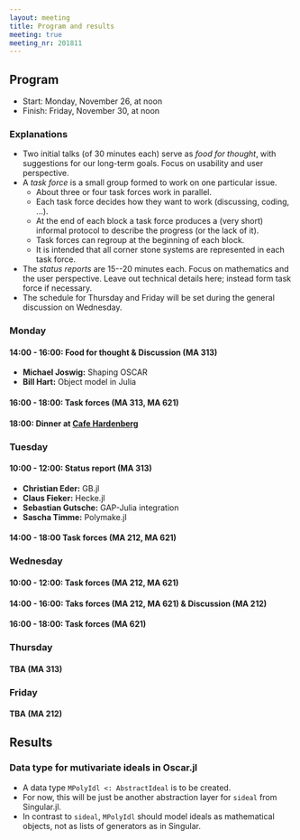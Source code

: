 ```yaml
---
layout: meeting
title: Program and results
meeting: true
meeting_nr: 201811
---
```



## Program
* Start: Monday, November 26, at noon
* Finish: Friday, November 30, at noon

### Explanations

* Two initial talks (of 30 minutes each) serve as *food for thought*, with suggestions for our long-term goals. Focus on usability and user perspective.
* A *task force* is a small group formed to work on one particular issue.
  + About three or four task forces work in parallel.
  + Each task force decides how they want to work (discussing, coding, ...).
  + At the end of each block a task force produces a (very short) informal protocol to describe the progress (or the lack of it).
  + Task forces can regroup at the beginning of each block.
  + It is intended that all corner stone systems are represented in each task force.
* The *status reports* are 15--20 minutes each.  Focus on mathematics and the user perspective. Leave out technical details here; instead form task force if necessary.
* The schedule for Thursday and Friday will be set during the general discussion on Wednesday.

### Monday

#### 14:00 - 16:00: Food for thought & Discussion (MA 313)

* **Michael Joswig:** Shaping OSCAR
* **Bill Hart:** Object model in Julia

#### 16:00 - 18:00: Task forces (MA 313, MA 621)

#### 18:00: Dinner at [Cafe Hardenberg](http://cafe-hardenberg.com/)

### Tuesday

#### 10:00 - 12:00: Status report (MA 313)

* **Christian Eder:** GB.jl
* **Claus Fieker:** Hecke.jl
* **Sebastian Gutsche:** GAP-Julia integration
* **Sascha Timme:** Polymake.jl

#### 14:00 - 18:00 Task forces (MA 212, MA 621)

### Wednesday

#### 10:00 - 12:00: Task forces (MA 212, MA 621)

#### 14:00 - 16:00: Taks forces (MA 212, MA 621) & Discussion (MA 212)

#### 16:00 - 18:00: Task forces (MA 621)

### Thursday

#### TBA (MA 313)

### Friday

#### TBA (MA 212)


## Results

### Data type for mutivariate ideals in Oscar.jl

* A data type `MPolyIdl <: AbstractIdeal` is to be created.
* For now, this will be just be another abstraction layer for `sideal` from Singular.jl.
* In contrast to `sideal`, `MPolyIdl` should model ideals as mathematical objects, not as lists of generators
  as in Singular.
